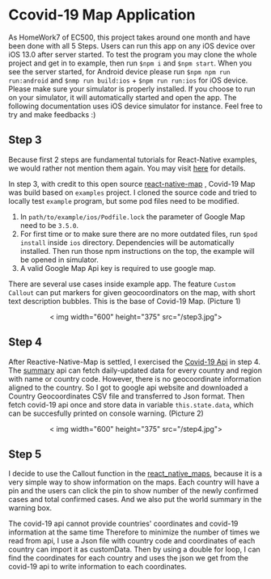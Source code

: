 # Ccovid-19 Map Application

As HomeWork7 of EC500, this project takes around one month and have been done with all 5 Steps. Users can run this app on any iOS device over iOS 13.0 after server started. To test the program you may clone the whole project and get in to example, then run `$npm i` and `$npm start`.  When you see the  server started, for Android device please run `$npm npm run run:android` and `$nmp run build:ios` + `$npm run run:ios` for iOS device. Please make sure your simulator is properly installed. If you choose to run on your simulator, it will automatically started and open the app. The following documentation uses iOS device simulator for instance. Feel free to try and make feedbacks :)
## Step 3
Because first 2 steps are fundamental tutorials for React-Native examples, we would rather not mention them again. You may visit [here](https://reactnative.dev/docs/environment-setup) for details.

In step 3, with credit to this open source [react-native-map](https://github.com/react-native-community/react-native-maps) , Covid-19 Map was build based on `examples` project. I cloned the source code and tried to locally test `example` program, but some pod files need to be modified.

1. In `path/to/example/ios/Podfile.lock` the parameter of Google Map need to be `3.5.0`.
2. For first time or to make sure there are no more outdated files,  run `$pod install` inside `ios` directory. Dependencies will be automatically installed. Then run those npm instructions on the top,  the example will be opened in simulator.
3. A valid Google Map Api key is required to use google map.

There are several use cases inside example app. The feature `Custom Callout` can put markers for given geocoordinators on the map, with short text description bubbles. This is the base of Covid-19 Map. (Picture 1)
<p align="center">
< img width="600" height="375" src="/step3.jpg">
</p >

## Step 4
After Reactive-Native-Map is settled, I exercised the [Covid-19 Api](https://covid19api.com) in step 4. The [summary](https://documenter.getpostman.com/view/10808728/SzS8rjbc?version=latest#00030720-fae3-4c72-8aea-ad01ba17adf8) api can fetch daily-updated data for every country and region with name or country code. However, there is no geocoordinate information aligned to the country. So I got to google api website and downloaded a Country Geocoordinates CSV file and transferred to Json format. Then fetch covid-19 api once and store data in variable `this.state.data`, which can be succesfully printed on console warning. (Picture 2)
<p align="center">
< img width="600" height="375" src="/step4.jpg">
</p >

## Step 5
I decide to use the Callout function in the [react_native_maps](https://github.com/react-native-community/react-native-maps), because it is a very simple way to show information on the maps. Each country will have a pin and the users can click the pin to show number of the newly confirmed cases and total confirmed cases. And we also put the world summary in the warning box.

The covid-19 api cannot provide countries' coordinates and covid-19 information at the same time Therefore to minimize the number of times we read from api, I use a Json file with country code and coordinates of each country can import it as customData. Then by using a double for loop, I can find the coordinates for each country and uses the json we get from the covid-19 api to write information to each coordinates.
